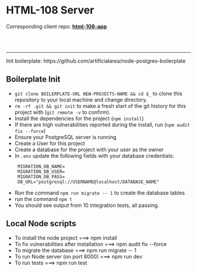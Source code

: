 # HTML-108 Server

Corresponding client repo: **[html-108-app](https://github.com/artificialarea/html-108-app)**



<br />

<br />

<hr />
Init boilerplate: https://github.com/artificialarea/node-postgres-boilerplate

## Boilerplate Init
* `git clone BOILERPLATE-URL NEW-PROJECTS-NAME && cd $_` to clone this repository to your local machine and change directory. 
* `rm -rf .git && git init` to make a fresh start of the git history for this project with (`git remote -v` to confirm).
* Install the dependencies for the project (`npm install`)
* If there are high vulnerabilities reported during the install, run (`npm audit fix --force`)
* Ensure your PostgreSQL server is running
* Create a User for this project
* Create a database for the project with your user as the owner
* In `.env` update the following fields with your database credentials:
  ```
   MIGRATION_DB_NAME=
   MIGRATION_DB_USER=
   MIGRATION_DB_PASS=
   DB_URL="postgresql://USERNAME@localhost/DATABASE_NAME"
  ```
* Run the command `npm run migrate -- 1` to create the database tables
* run the command `npm t`
* You should see output from 10 integration tests, all passing.


## Local Node scripts
* To install the node project ===> npm install
* To fix vulnerabilities after installation ===> npm audit fix --force
* To migrate the database ===> npm run migrate -- 1
* To run Node server (on port 8000) ===> npm run dev
* To run tests ===> npm run test